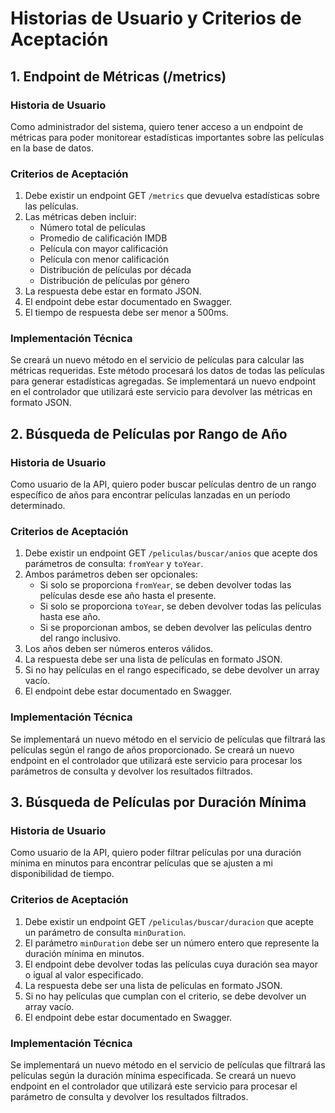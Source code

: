 # Historias de Usuario y Criterios de Aceptación

## 1. Endpoint de Métricas (/metrics)

### Historia de Usuario

Como administrador del sistema, quiero tener acceso a un endpoint de métricas para poder monitorear estadísticas importantes sobre las películas en la base de datos.

### Criterios de Aceptación

1. Debe existir un endpoint GET `/metrics` que devuelva estadísticas sobre las películas.
2. Las métricas deben incluir:
   - Número total de películas
   - Promedio de calificación IMDB
   - Película con mayor calificación
   - Película con menor calificación
   - Distribución de películas por década
   - Distribución de películas por género
3. La respuesta debe estar en formato JSON.
4. El endpoint debe estar documentado en Swagger.
5. El tiempo de respuesta debe ser menor a 500ms.

### Implementación Técnica

Se creará un nuevo método en el servicio de películas para calcular las métricas requeridas. Este método procesará los datos de todas las películas para generar estadísticas agregadas. Se implementará un nuevo endpoint en el controlador que utilizará este servicio para devolver las métricas en formato JSON.

## 2. Búsqueda de Películas por Rango de Año

### Historia de Usuario

Como usuario de la API, quiero poder buscar películas dentro de un rango específico de años para encontrar películas lanzadas en un período determinado.

### Criterios de Aceptación

1. Debe existir un endpoint GET `/peliculas/buscar/anios` que acepte dos parámetros de consulta: `fromYear` y `toYear`.
2. Ambos parámetros deben ser opcionales:
   - Si solo se proporciona `fromYear`, se deben devolver todas las películas desde ese año hasta el presente.
   - Si solo se proporciona `toYear`, se deben devolver todas las películas hasta ese año.
   - Si se proporcionan ambos, se deben devolver las películas dentro del rango inclusivo.
3. Los años deben ser números enteros válidos.
4. La respuesta debe ser una lista de películas en formato JSON.
5. Si no hay películas en el rango especificado, se debe devolver un array vacío.
6. El endpoint debe estar documentado en Swagger.

### Implementación Técnica

Se implementará un nuevo método en el servicio de películas que filtrará las películas según el rango de años proporcionado. Se creará un nuevo endpoint en el controlador que utilizará este servicio para procesar los parámetros de consulta y devolver los resultados filtrados.

## 3. Búsqueda de Películas por Duración Mínima

### Historia de Usuario

Como usuario de la API, quiero poder filtrar películas por una duración mínima en minutos para encontrar películas que se ajusten a mi disponibilidad de tiempo.

### Criterios de Aceptación

1. Debe existir un endpoint GET `/peliculas/buscar/duracion` que acepte un parámetro de consulta `minDuration`.
2. El parámetro `minDuration` debe ser un número entero que represente la duración mínima en minutos.
3. El endpoint debe devolver todas las películas cuya duración sea mayor o igual al valor especificado.
4. La respuesta debe ser una lista de películas en formato JSON.
5. Si no hay películas que cumplan con el criterio, se debe devolver un array vacío.
6. El endpoint debe estar documentado en Swagger.

### Implementación Técnica

Se implementará un nuevo método en el servicio de películas que filtrará las películas según la duración mínima especificada. Se creará un nuevo endpoint en el controlador que utilizará este servicio para procesar el parámetro de consulta y devolver los resultados filtrados.